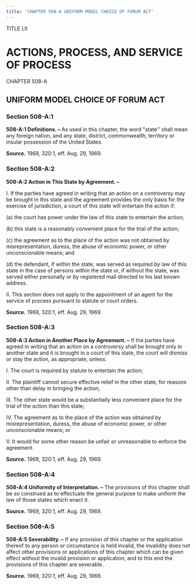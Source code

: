 ```yaml
---
title: 'CHAPTER 508-A UNIFORM MODEL CHOICE OF FORUM ACT'
---
```


TITLE LII
                                             
ACTIONS, PROCESS, AND SERVICE OF PROCESS
========================================

CHAPTER 508-A
                                             
UNIFORM MODEL CHOICE OF FORUM ACT
---------------------------------

### Section 508-A:1

 **508-A:1 Definitions. –** As used in this chapter, the word
"state'' shall mean any foreign nation, and any state, district,
commonwealth, territory or insular possession of the United States.

**Source.** 1969, 320:1, eff. Aug. 29, 1969.

### Section 508-A:2

 **508-A:2 Action in This State by Agreement. –**
                                             
 I. If the parties have agreed in writing that an action on a
controversy may be brought in this state and the agreement provides the
only basis for the exercise of jurisdiction, a court of this state will
entertain the action if:
                                             
 (a) the court has power under the law of this state to entertain
the action;
                                             
 (b) this state is a reasonably convenient place for the trial of
the action;
                                             
 (c) the agreement as to the place of the action was not obtained
by misrepresentation, duress, the abuse of economic power, or other
unconscionable means; and
                                             
 (d) the defendant, if within the state, was served as required by
law of this state in the case of persons within the state or, if without
the state, was served either personally or by registered mail directed
to his last known address.
                                             
 II. This section does not apply to the appointment of an agent for
the service of process pursuant to statute or court orders.

**Source.** 1969, 320:1, eff. Aug. 29, 1969.

### Section 508-A:3

 **508-A:3 Action in Another Place by Agreement. –** If the parties
have agreed in writing that an action on a controversy shall be brought
only in another state and it is brought in a court of this state, the
court will dismiss or stay the action, as appropriate, unless:
                                             
 I. The court is required by statute to entertain the action;
                                             
 II. The plaintiff cannot secure effective relief in the other state,
for reasons other than delay in bringing the action;
                                             
 III. The other state would be a substantially less convenient place
for the trial of the action than this state;
                                             
 IV. The agreement as to the place of the action was obtained by
misrepresentation, duress, the abuse of economic power, or other
unconscionable means; or
                                             
 V. It would for some other reason be unfair or unreasonable to
enforce the agreement.

**Source.** 1969, 320:1, eff. Aug. 29, 1969.

### Section 508-A:4

 **508-A:4 Uniformity of Interpretation. –** The provisions of this
chapter shall be so construed as to effectuate the general purpose to
make uniform the law of those states which enact it.

**Source.** 1969, 320:1, eff. Aug. 29, 1969.

### Section 508-A:5

 **508-A:5 Severability. –** If any provision of this chapter or the
application thereof to any person or circumstance is held invalid, the
invalidity does not affect other provisions or applications of this
chapter which can be given effect without the invalid provision or
application, and to this end the provisions of this chapter are
severable.

**Source.** 1969, 320:1, eff. Aug. 29, 1969.
